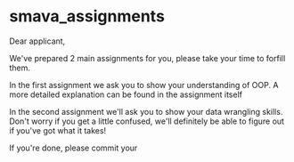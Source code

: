 # smava_assignments

Dear applicant,

We've prepared 2 main assignments for you, please take your time to forfill them.

In the first assignment we ask you to show your understanding of OOP. A more detailed explanation can be found in the assignment itself

In the second assignment we'll ask you to show your data wrangling skills. Don't worry if you get a little confused, we'll definitely be able to figure out if you've got what it takes!

If you're done, please commit your 
